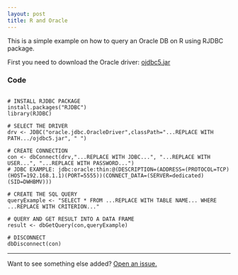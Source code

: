 ```yaml
---
layout: post
title: R and Oracle
---
```



<div class="message">
  This is a simple example on how to query an Oracle DB on R using RJDBC package.
</div>


First you need to download the Oracle driver:  [ojdbc5.jar](http://www.oracle.com/technetwork/database/enterprise-edition/jdbc-111060-084321.html)


### Code

```{r}

# INSTALL RJDBC PACKAGE
install.packages("RJDBC")
library(RJDBC)

# SELECT THE DRIVER 
drv <- JDBC("oracle.jdbc.OracleDriver",classPath="...REPLACE WITH PATH.../ojdbc5.jar", " ")

# CREATE CONNECTION
con <- dbConnect(drv,"...REPLACE WITH JDBC...", "...REPLACE WITH USER...", "...REPLACE WITH PASSWORD...")
# JDBC EXAMPLE: jdbc:oracle:thin:@(DESCRIPTION=(ADDRESS=(PROTOCOL=TCP)(HOST=192.168.1.1)(PORT=5555))(CONNECT_DATA=(SERVER=dedicated)(SID=DWHBMV)))

# CREATE THE SQL QUERY
queryExample <- "SELECT * FROM ...REPLACE WITH TABLE NAME... WHERE ...REPLACE WITH CRITERION..."

# QUERY AND GET RESULT INTO A DATA FRAME
result <- dbGetQuery(con,queryExample)

# DISCONNECT
dbDisconnect(con)
```

-----

Want to see something else added? <a href="https://github.com/afrdiaz/afrdiaz.github.io/issues/new">Open an issue.</a>
